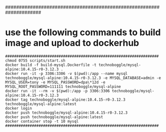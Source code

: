 #####################################################################
# use the following commands to build image and upload to dockerhub #
```
#####################################################################
chmod 0755 scripts/start.sh
docker build -f build-mysql.Dockerfile -t technoboggle/mysql-alpine:10.4.15-r0-3.12.3 .
docker run -it -p 3306:3306 -v $(pwd):/app --name mysql technoboggle/mysql-alpine:10.4.15-r0-3.12.3 -e MYSQL_DATABASE=admin -e MYSQL_USER=tony -e MYSQL_PASSWORD=dpa\*12d -e MYSQL_ROOT_PASSWORD=111111 technoboggle/mysql-alpine
docker run -it --rm -v $(pwd):/app -p 3306:3306 technoboggle/mysql-alpine:10.4.15-r0-3.12.3
docker tag technoboggle/mysql-alpine:10.4.15-r0-3.12.3 technoboggle/mysql-alpine:latest
docker login
docker push technoboggle/mysql-alpine:10.4.15-r0-3.12.3
docker push technoboggle/mysql-alpine:latest
docker container stop -t 10 mysql
#####################################################################
```

